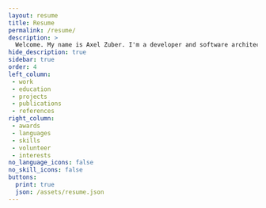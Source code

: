 ```yaml
---
layout: resume
title: Resume
permalink: /resume/
description: >
  Welcome. My name is Axel Zuber. I'm a developer and software architect on journey.
hide_description: true
sidebar: true
order: 4
left_column:
 - work
 - education
 - projects
 - publications
 - references
right_column:
 - awards
 - languages
 - skills
 - volunteer
 - interests
no_language_icons: false
no_skill_icons: false
buttons:
  print: true
  json: /assets/resume.json
---
```

